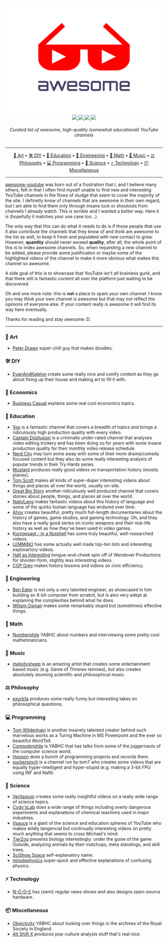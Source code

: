 <div align="center">
  <img src="/logo.svg" width="500" height="350"><br>
  <a href="https://awesome.re">
    <img src="https://awesome.re/badge-flat.svg">
  </a>
  <a href="https://discord.gg/Xyaprg6">
    <img src="https://img.shields.io/discord/471417544847392770.svg?style=flat-square&logo=discord">
  </a>
  <a href="https://youtube.com">
    <img src="https://img.shields.io/website/http/youtube.com.svg?down_color=red&down_message=down&up_color=green&up_message=up&label=YouTube&logo=youtube&logoColor=red&style=flat-square">
  </a>
  <a href="https://creativecommons.org/publicdomain/zero/1.0">
    <img src="https://img.shields.io/badge/license-CC0-blue.svg?style=flat-square">
  </a>
  <h6>Curated list of awesome, high-quality (somewhat educational) YouTube channels</h6>
</div>

---

<p align="center">
  <a href="#-art">🎨 Art</a> •
  <a href="#-diy">🛠 DIY</a> •
  <a href="#-education">🍎 Education</a> •
  <a href="#-engineering">🔧 Engineering</a> •
  <a href="#-math">🧮 Math</a> •
  <a href="#-music">🎵 Music</a> •
  <a href="#-philosophy">⚖ Philosophy</a> •
  <a href="#-programming">💻 Programming</a> •
  <a href="#-science">🧪 Science</a> •
  <a href="#-technology">⚡ Technology</a> •
  <a href="#-miscellaneous">📦 Miscellaneous</a>
</p>

---

[awesome-youtube](https://github.com/trvv/awesome-youtube) was born out of a frustration that I, and I believe many others, felt in that I often find myself unable to find new and interesting YouTube channels in the flows of sludge that seem to cover the majority of the site. I definetly know of channels that are awesome in their own regard, but I am able to find them only through insane luck or shoutouts from channels I already watch. This is *terrible* and I wanted a better way. Here it is (hopefully it matches your use case too...).

The only way that this can do what it needs to do is if those people that use it also contribute the channels that they know of and think are awesome to the list as well, to keep it fresh and populated with new contact to grow. However, **quantity** should never exceed **quality**, after all, the whole point of this is to index awesome channels. So, when requesting a new channel to be added, please provide some justification or maybe some of the highlighted videos of the channel to make it more obvious what makes this channel so awesome.

A side goal of this is to showcase that YouTube isn't *all* brainless gunk, and that there still is fantastic content all over the platform just waiting to be discovered.

Oh and one more note: this is **not** a place to spam your own channel. I know you may *think* your own channel is awesome but that may not reflect the opinions of everyone else. If your content really is awesome it will find its way here eventually.

Thanks for reading and stay awesome :D.

---

### 🎨 Art

- [Peter Draws](https://www.youtube.com/channel/UCGtGTAa-xarr2HrEKRgRUHQ) super-chill guy that makes doodles.

### 🛠 DIY

- [EvanAndKatelyn](https://www.youtube.com/channel/UCUuMYw2l2UeWyTGYixYfRCA) create some really nice and comfy content as they go about fixing up their house and making art to fill it with.

### 💸 Economics

- [Business Casual](https://www.youtube.com/channel/UC_E4px0RST-qFwXLJWBav8Q) explains some real cool economics topics.

### 🍎 Education

- [Vox](https://www.youtube.com/channel/UCLXo7UDZvByw2ixzpQCufnA) is a fantastic channel that covers a breadth of topics and brings a ridiculously high production quality with every video.
- [Captain Disillusion](https://www.youtube.com/channel/UCEOXxzW2vU0P-0THehuIIeg) is a criminally under-rated channel that analyses video editing trickery and has been doing so for *years* with some insane production quality for their monthly video release schedule.
- [Nerd City](https://www.youtube.com/channel/UCxsQFG_8Dbt1sZhLReL2mUw) may turn some away with some of their more drama/comedy focused content but they also do some really interesting analysis of popular trends in their Try Hards series.
- [Mustard](https://www.youtube.com/channel/UC1ZBQ-F-yktYD4m5AzM6pww) produces really good videos on transportation history (mostly planes). 
- [Tom Scott](https://www.youtube.com/channel/UCBa659QWEk1AI4Tg--mrJ2A) makes all kinds of super-duper interesting videos about things and places all over the world, usually on-site.
- [Great Big Story](https://www.youtube.com/channel/UCajXeitgFL-rb5-gXI-aG8Q) another ridiculously well produced channel that covers stories about people, things, and places all over the world.
- [NativLang](https://www.youtube.com/channel/UCMk_WSPy3EE16aK5HLzCJzw) makes fantastic videos about this history of language and some of the quirks human language has endured over time.
- [Ahoy](https://www.youtube.com/channel/UCE1jXbVAGJQEORz9nZqb5bQ) creates beautiful, pretty much full-length documentaries about the history of games, game studios, and gaming technology. Oh, and they also have a really good series on iconic weapons and their real-life history as well as how they've been used in video games.
- [Kurzgesagt - In a Nutshell](https://www.youtube.com/channel/UCsXVk37bltHxD1rDPwtNM8Q) has some truly beautiful, well-researched videos.
- [LEMMiNO](https://www.youtube.com/channel/UCRcgy6GzDeccI7dkbbBna3Q) has some actually well made top-ten lists and interesting explorartory videos.
- [Half as Interesting](https://www.youtube.com/channel/UCuCkxoKLYO_EQ2GeFtbM_bw) tongue-and-cheek spin off of Wendover Productions for shooter-form, slightly less interesting videos.
- [CGP Grey](https://www.youtube.com/channel/UC2C_jShtL725hvbm1arSV9w) makes history lessons and videos on civic efficiency.

### 🔧 Engineering

- [Ben Eater](https://www.youtube.com/channel/UCS0N5baNlQWJCUrhCEo8WlA) is not only a very talented engineer, as showcased in him building an 8-bit computer from scratch, but is also very adept at explaining the complexities behind what he does.
- [Wiliam Osman](https://www.youtube.com/channel/UCfMJ2MchTSW2kWaT0kK94Yw) makes some remarkably stupid but (sometimes) effective things.

### 🧮 Math

- [Numberphile](https://www.youtube.com/channel/UCoxcjq-8xIDTYp3uz647V5A) YABHC about numbers and interviewing some pretty cool mathetmaticians.

### 🎵 Music

- [melodysheep](https://www.youtube.com/channel/UCR9sFzaG9Ia_kXJhfxtFMBA) is an amazing artist that creates some entertainment based music (e.g. Game of Thrones remixes), but also creates absolutely stunning scientific and philosophical music.

### ⚖ Philosophy

- [exurb1a](https://www.youtube.com/channel/UCimiUgDLbi6P17BdaCZpVbg) produces some really funny but interesting takes on philosophical questions.

### 💻 Programming

- [Tom Wildenhain](https://www.youtube.com/channel/UCgO8vdeWcywARd99Od-H_8A) is another insanely talented creator behind such marvelous works as a Turing Machine in MS Powerpoint and the ever so beautiful WordTeX.
- [Computerphile](https://www.youtube.com/channel/UC9-y-6csu5WGm29I7JiwpnA) is YABHC that has talks from some of the juggernauts of the computer science world.
- [Hopson](https://www.youtube.com/channel/UCeQhZOvNKSBRU0Mdg7V44wA) does a bunch of programming projects and records them.
- [suckerpinch](https://www.youtube.com/channel/UC3azLjQuz9s5qk76KEXaTvA) is a channel run by tom7 who creates some videos that are equally hyper-intelligent and hyper-stupid (e.g. making a 3-bit FPU using INF and NaN).

### 🧪 Science

- [Veritasium](https://www.youtube.com/channel/UCHnyfMqiRRG1u-2MsSQLbXA) creates some really insightful videos on a really wide range of science topics.
- [Cody'sLab](https://www.youtube.com/channel/UCu6mSoMNzHQiBIOCkHUa2Aw) does a wide range of things including overly dangerous experiments and explanations of chemical reactions used in major industries.
- [Vsauce](https://www.youtube.com/channel/UC6nSFpj9HTCZ5t-N3Rm3-HA) is a giant of the science and education spheres of YouTube who makes wildly tangencial but continually interesting videos on pretty much anything that seems to cross Michael's mind.
- [TierZoo](https://www.youtube.com/channel/UCHsRtomD4twRf5WVHHk-cMw) presents biology interestingly: under the guise of the game Outside, analyzing animals by their matchups, meta standings, and skill trees.
- [SciShow Space](https://www.youtube.com/channel/UCrMePiHCWG4Vwqv3t7W9EFg) self-explanatory name.
- [minutephysics](https://www.youtube.com/channel/UCUHW94eEFW7hkUMVaZz4eDg) super-quick and effective explanations of confusing physics.

### ⚡ Technology

- [N-O-D-E](https://www.youtube.com/channel/UCvrLvII5oxSWEMEkszrxXEA) has (semi) regular news shows and also designs open-source hardware.

### 📦 Miscellaneous

- [Objectivity](https://www.youtube.com/channel/UCtwKon9qMt5YLVgQt1tvJKg) YABHC about looking over things in the archives of the Royal Society in England.
- [Alt Shift X](https://www.youtube.com/channel/UCveZqqGewoyPiacooywP5Ig) produces pop-culture analysis stuff that's real nice.
